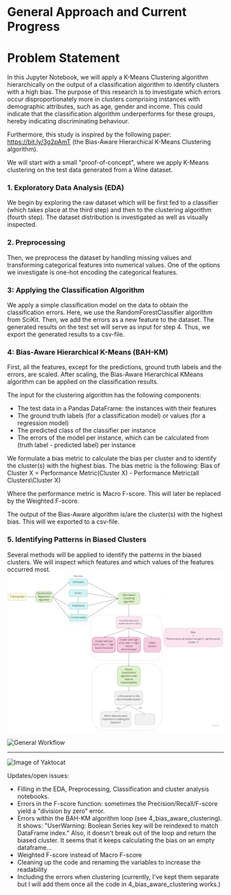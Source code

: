 # General Approach and Current Progress


# Problem Statement
In this Jupyter Notebook, we will apply a K-Means Clustering algorithm hierarchically on the output of a classification algorithm to identify clusters with a high bias. The purpose of this research is to investigate which errors occur disproportionately more in clusters comprising instances with demographic attributes, such as age, gender and income. This could indicate that the classification algorithm underperforms for these groups, hereby indicating discriminating behaviour.

Furthermore, this study is inspired by the following paper: https://bit.ly/3g2pAmT (the Bias-Aware Hierarchical K-Means Clustering algorithm). 

We will start with a small "proof-of-concept", where we apply K-Means clustering on the test data generated from a Wine dataset.

### 1. Exploratory Data Analysis (EDA)
We begin by exploring the raw dataset which will be first fed to a classifier (which takes place at the third step) and then to the clustering algorithm (fourth step). The dataset distribution is investigated as well as visually inspected. 

### 2. Preprocessing 
Then, we preprocess the dataset by handling missing values and transforming categorical features into numerical values. One of the options we investigate is one-hot encoding the categorical features.


### 3: Applying the Classification Algorithm  
We apply a simple classification model on the data to obtain the classification errors. Here, we use the RandomForestClassifier algorithm from SciKit. Then, we add the errors as a new feature to the dataset.
The generated results on the test set will serve as input for step 4. Thus, we export the generated results to a csv-file. 


### 4: Bias-Aware Hierarchical K-Means (BAH-KM)
First, all the features, except for the predictions, ground truth labels and the errors, are scaled. After scaling, the Bias-Aware Hierarchical KMeans algorithm can be applied on the classification results. 

The input for the clustering algorithm has the following components:
- The test data in a Pandas DataFrame: the instances with their features 
- The ground truth labels (for a classification model) or values (for a regression model)
- The predicted class of the classifier per instance
- The errors of the model per instance, which can be calculated from (truth label - predicted label) per instance

We formulate a bias metric to calculate the bias per cluster and to identify the cluster(s) with the highest bias. 
The bias metric is the following:
Bias of Cluster X = Performance Metric(Cluster X) - Performance Metric(all Clusters\Cluster X)

Where the performance metric is Macro F-score. This will later be replaced by the Weighted F-score.

The output of the Bias-Aware algorithm is/are the cluster(s) with the highest bias. This will we exported to a csv-file. 


### 5. Identifying Patterns in Biased Clusters
Several methods will be applied to identify the patterns in the biased clusters. We will inspect which features and which values of the features occurred most. 
![plot test 1](./Images/Bias_Workflow.jpg)

![General Workflow](C:\Users\Gebruiker\Documents\thesiscode\experimental\Images\Bias_Workflow.jpg)
<!-- Format: ![Alt Text](url) -->
-----
<!-- C:\Users\Gebruiker\Documents\thesiscode\experimental\Images\Bias_Workflow.jpg -->

![Image of Yaktocat](https://octodex.github.com/images/yaktocat.png)


Updates/open issues:
- Filling in the EDA, Preprocessing, Classification and cluster analysis notebooks.
- Errors in the F-score function: sometimes the Precision/Recall/F-score yield a "division by zero" error. 
- Errors within the BAH-KM algorithm loop (see 4_bias_aware_clustering). It shows: "UserWarning: Boolean Series key will be reindexed to match DataFrame index." Also, it doesn't break out of the loop and return the biased cluster. It seems that it keeps calculating the bias on an empty dataframe...
- Weighted F-score instead of Macro F-score
 - Cleaning up the code and renaming the variables to increase the readability 
 - Including the errors when clustering (currently, I've kept them separate but I will add them once all the code in 4_bias_aware_clustering works.)